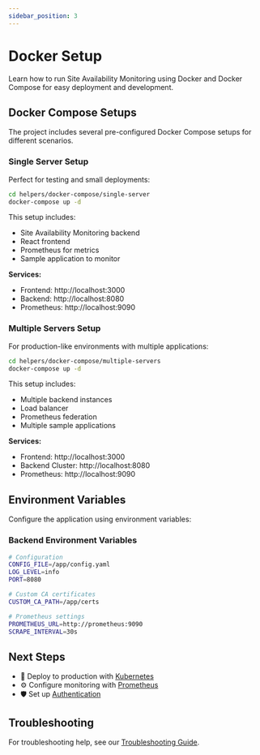 ```yaml
---
sidebar_position: 3
---
```


# Docker Setup

Learn how to run Site Availability Monitoring using Docker and Docker Compose for easy deployment and development.

## Docker Compose Setups

The project includes several pre-configured Docker Compose setups for different scenarios.

### Single Server Setup

Perfect for testing and small deployments:

```bash
cd helpers/docker-compose/single-server
docker-compose up -d
```

This setup includes:

- Site Availability Monitoring backend
- React frontend
- Prometheus for metrics
- Sample application to monitor

**Services:**

- Frontend: http://localhost:3000
- Backend: http://localhost:8080
- Prometheus: http://localhost:9090

### Multiple Servers Setup

For production-like environments with multiple applications:

```bash
cd helpers/docker-compose/multiple-servers
docker-compose up -d
```

This setup includes:

- Multiple backend instances
- Load balancer
- Prometheus federation
- Multiple sample applications

**Services:**

- Frontend: http://localhost:3000
- Backend Cluster: http://localhost:8080
- Prometheus: http://localhost:9090

## Environment Variables

Configure the application using environment variables:

### Backend Environment Variables

```bash
# Configuration
CONFIG_FILE=/app/config.yaml
LOG_LEVEL=info
PORT=8080

# Custom CA certificates
CUSTOM_CA_PATH=/app/certs

# Prometheus settings
PROMETHEUS_URL=http://prometheus:9090
SCRAPE_INTERVAL=30s
```

## Next Steps

- 🚀 Deploy to production with [Kubernetes](../deployment/kubernetes)
- ⚙️ Configure monitoring with [Prometheus](../configuration/prometheus)
- 🛡️ Set up [Authentication](../api/authentication)

## Troubleshooting

For troubleshooting help, see our [Troubleshooting Guide](../troubleshooting).

